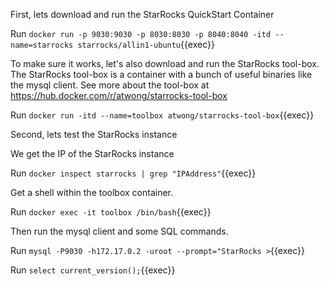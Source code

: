 
First, lets download and run the StarRocks QuickStart Container

Run `docker run -p 9030:9030 -p 8030:8030 -p 8040:8040 -itd --name=starrocks starrocks/allin1-ubuntu`{{exec}}

To make sure it works, let's also download and run the StarRocks tool-box.  The StarRocks tool-box is a container with a bunch of useful binaries like the mysql client.  See more about the tool-box at https://hub.docker.com/r/atwong/starrocks-tool-box

Run `docker run -itd --name=toolbox atwong/starrocks-tool-box`{{exec}}

Second, lets test the StarRocks instance

We get the IP of the StarRocks instance

Run `docker inspect starrocks | grep "IPAddress"`{{exec}}

Get a shell within the toolbox container.

Run `docker exec -it toolbox /bin/bash`{{exec}}

Then run the mysql client and some SQL commands.

Run `mysql -P9030 -h172.17.0.2 -uroot --prompt="StarRocks >`{{exec}}

Run `select current_version();`{{exec}}





